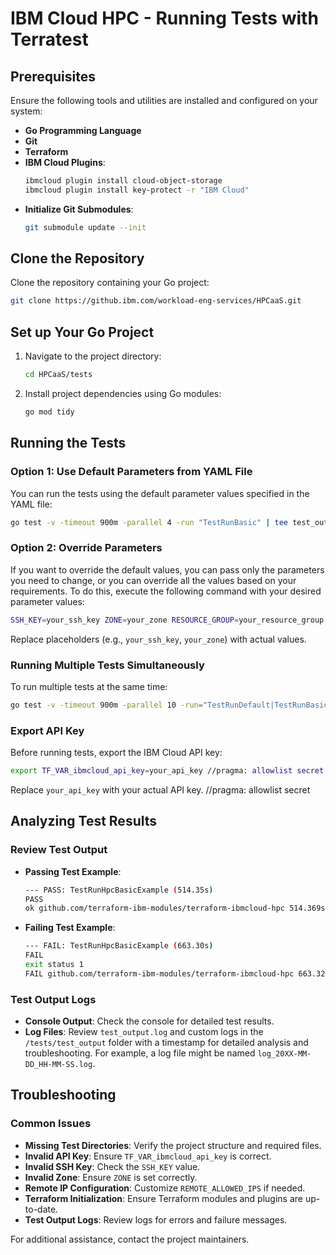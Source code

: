 
# IBM Cloud HPC - Running Tests with Terratest

## Prerequisites

Ensure the following tools and utilities are installed and configured on your system:

- **Go Programming Language**
- **Git**
- **Terraform**
- **IBM Cloud Plugins**:
  ```sh
  ibmcloud plugin install cloud-object-storage
  ibmcloud plugin install key-protect -r "IBM Cloud"
  ```
- **Initialize Git Submodules**:
  ```sh
  git submodule update --init
  ```

## Clone the Repository

Clone the repository containing your Go project:

```sh
git clone https://github.ibm.com/workload-eng-services/HPCaaS.git
```

## Set up Your Go Project

1. Navigate to the project directory:
   ```sh
   cd HPCaaS/tests
   ```

2. Install project dependencies using Go modules:
   ```sh
   go mod tidy
   ```

## Running the Tests

### Option 1: Use Default Parameters from YAML File

You can run the tests using the default parameter values specified in the YAML file:

```sh
go test -v -timeout 900m -parallel 4 -run "TestRunBasic" | tee test_output.log
```

### Option 2: Override Parameters

If you want to override the default values, you can pass only the parameters you need to change, or you can override all the values based on your requirements. To do this, execute the following command with your desired parameter values:

```sh
SSH_KEY=your_ssh_key ZONE=your_zone RESOURCE_GROUP=your_resource_group RESERVATION_ID=your_reservation_id KMS_INSTANCE_ID=kms_instance_id KMS_KEY_NAME=kms_key_name IMAGE_NAME=image_name CLUSTER=your_cluster_id DEFAULT_RESOURCE_GROUP=default_resource_group NON_DEFAULT_RESOURCE_GROUP=non_default_resource_group LOGIN_NODE_INSTANCE_TYPE=login_node_instance_type MANAGEMENT_IMAGE_NAME=management_image_name COMPUTE_IMAGE_NAME=compute_image_name MANAGEMENT_NODE_INSTANCE_TYPE=management_node_instance_type MANAGEMENT_NODE_COUNT=management_node_count ENABLE_VPC_FLOW_LOGS=enable_vpc_flow_logs KEY_MANAGEMENT=key_management KMS_INSTANCE_NAME=kms_instance_name HYPERTHREADING_ENABLED=hyperthreading_enabled US_EAST_ZONE=us_east_zone US_EAST_RESERVATION_ID=us_east_reservation_id US_EAST_CLUSTER_ID=us_east_cluster_id US_SOUTH_ZONE=us_south_zone US_SOUTH_RESERVATION_ID=us_south_reservation_id US_SOUTH_CLUSTER_ID=us_south_cluster_id EU_DE_ZONE=eu_de_zone EU_DE_RESERVATION_ID=eu_de_reservation_id EU_DE_CLUSTER_ID=eu_de_cluster_id SSH_FILE_PATH=ssh_file_path go test -v -timeout 900m -parallel 4 -run "TestRunBasic" | tee test_output.log
```

Replace placeholders (e.g., `your_ssh_key`, `your_zone`) with actual values.

### Running Multiple Tests Simultaneously

To run multiple tests at the same time:

```sh
go test -v -timeout 900m -parallel 10 -run="TestRunDefault|TestRunBasic|TestRunLDAP|TestRunAppCenter" | tee test_output.log
```

### Export API Key

Before running tests, export the IBM Cloud API key:

```sh
export TF_VAR_ibmcloud_api_key=your_api_key //pragma: allowlist secret
```

Replace `your_api_key` with your actual API key. //pragma: allowlist secret

## Analyzing Test Results

### Review Test Output

- **Passing Test Example**:
  ```sh
  --- PASS: TestRunHpcBasicExample (514.35s)
  PASS
  ok github.com/terraform-ibm-modules/terraform-ibmcloud-hpc 514.369s
  ```

- **Failing Test Example**:
  ```sh
  --- FAIL: TestRunHpcBasicExample (663.30s)
  FAIL
  exit status 1
  FAIL github.com/terraform-ibm-modules/terraform-ibmcloud-hpc 663.323s
  ```

### Test Output Logs

- **Console Output**: Check the console for detailed test results.
- **Log Files**: Review `test_output.log` and custom logs in the `/tests/test_output` folder with a timestamp for detailed analysis and troubleshooting. For example, a log file might be named `log_20XX-MM-DD_HH-MM-SS.log`.

## Troubleshooting

### Common Issues

- **Missing Test Directories**: Verify the project structure and required files.
- **Invalid API Key**: Ensure `TF_VAR_ibmcloud_api_key` is correct.
- **Invalid SSH Key**: Check the `SSH_KEY` value.
- **Invalid Zone**: Ensure `ZONE` is set correctly.
- **Remote IP Configuration**: Customize `REMOTE_ALLOWED_IPS` if needed.
- **Terraform Initialization**: Ensure Terraform modules and plugins are up-to-date.
- **Test Output Logs**: Review logs for errors and failure messages.

For additional assistance, contact the project maintainers.
